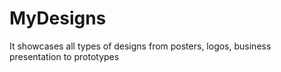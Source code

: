 # MyDesigns
It showcases all types of designs from  posters, logos, business presentation to prototypes
